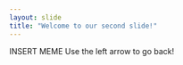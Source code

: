 ```yaml
---
layout: slide
title: "Welcome to our second slide!"
---
```

INSERT MEME
Use the left arrow to go back!
